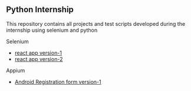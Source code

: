 ## Python Internship
This repository contains all projects and test scripts developed during the internship using selenium and python

Selenium
- [react app version-1](https://github.com/uday-kiran77/Python-Internship/tree/main/selenium/app/v1)
- [react app version-2](https://github.com/uday-kiran77/Python-Internship/tree/main/selenium/app/v2)

Appium
- [Android Registration form version-1](https://github.com/uday-kiran77/Python-Internship/tree/main/appium/app_v1)
